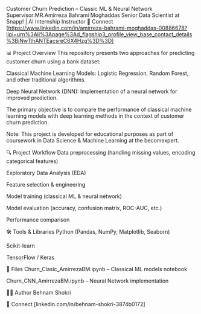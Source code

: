 Customer Churn Prediction – Classic ML & Neural Network
Supervisor:MR.Amirreza Bahrami Moghaddas
Senior Data Scientist at Snapp! | AI Internship Instructor
🔗 Connect
[https://www.linkedin.com/in/amirreza-bahrami-moghaddas-00886678?lipi=urn%3Ali%3Apage%3Ad_flagship3_profile_view_base_contact_details%3BjNwTthANTEacsreC6X4Hzg%3D%3D]

📊 Project Overview
This repository presents two approaches for predicting customer churn using a bank dataset:

Classical Machine Learning Models:
Logistic Regression, Random Forest, and other traditional algorithms.

Deep Neural Network (DNN):
Implementation of a neural network for improved prediction.

The primary objective is to compare the performance of classical machine learning models with deep learning methods in the context of customer churn prediction.

Note:
This project is developed for educational purposes as part of coursework in Data Science & Machine Learning at the becomexpert.

🔍 Project Workflow
Data preprocessing (handling missing values, encoding categorical features)

Exploratory Data Analysis (EDA)

Feature selection & engineering

Model training (classical ML & neural network)

Model evaluation (accuracy, confusion matrix, ROC-AUC, etc.)

Performance comparison

🛠️ Tools & Libraries
Python (Pandas, NumPy, Matplotlib, Seaborn)

Scikit-learn

TensorFlow / Keras

📁 Files
Churn_Clasic_AmirrezaBM.ipynb – Classical ML models notebook

Churn_CNN_AmirrezaBM.ipynb – Neural Network implementation

🙋‍♂️ Author
Behnam Shokri

🔗 Connect
[linkedin.com/in/behnam-shokri-3874b0172]
